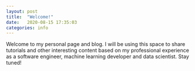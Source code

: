 ```yaml
---
layout: post
title:  "Welcome!"
date:   2020-08-15 17:35:03
categories: info
---
```


Welcome to my personal page and blog. I will be using this space to share
tutorials and other interesting content based on my professional experience as a software engineer, 
machine learning developer and data scientist. Stay tuned!